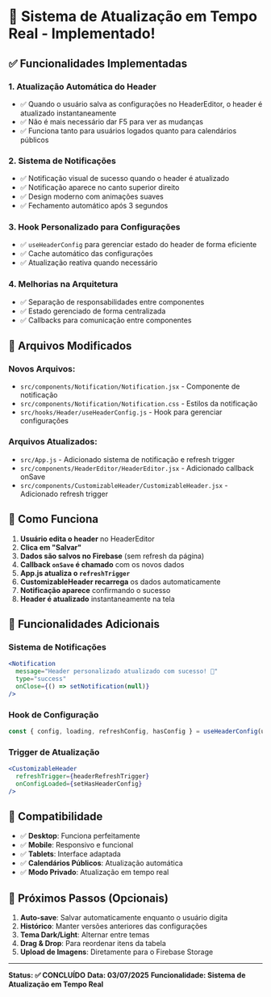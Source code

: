 # 🎉 Sistema de Atualização em Tempo Real - Implementado!

## ✅ Funcionalidades Implementadas

### 1. **Atualização Automática do Header**
- ✅ Quando o usuário salva as configurações no HeaderEditor, o header é atualizado instantaneamente
- ✅ Não é mais necessário dar F5 para ver as mudanças
- ✅ Funciona tanto para usuários logados quanto para calendários públicos

### 2. **Sistema de Notificações**
- ✅ Notificação visual de sucesso quando o header é atualizado
- ✅ Notificação aparece no canto superior direito
- ✅ Design moderno com animações suaves
- ✅ Fechamento automático após 3 segundos

### 3. **Hook Personalizado para Configurações**
- ✅ `useHeaderConfig` para gerenciar estado do header de forma eficiente
- ✅ Cache automático das configurações
- ✅ Atualização reativa quando necessário

### 4. **Melhorias na Arquitetura**
- ✅ Separação de responsabilidades entre componentes
- ✅ Estado gerenciado de forma centralizada
- ✅ Callbacks para comunicação entre componentes

## 🔧 Arquivos Modificados

### Novos Arquivos:
- `src/components/Notification/Notification.jsx` - Componente de notificação
- `src/components/Notification/Notification.css` - Estilos da notificação
- `src/hooks/Header/useHeaderConfig.js` - Hook para gerenciar configurações

### Arquivos Atualizados:
- `src/App.js` - Adicionado sistema de notificação e refresh trigger
- `src/components/HeaderEditor/HeaderEditor.jsx` - Adicionado callback onSave
- `src/components/CustomizableHeader/CustomizableHeader.jsx` - Adicionado refresh trigger

## 🚀 Como Funciona

1. **Usuário edita o header** no HeaderEditor
2. **Clica em "Salvar"**
3. **Dados são salvos no Firebase** (sem refresh da página)
4. **Callback `onSave` é chamado** com os novos dados
5. **App.js atualiza o `refreshTrigger`**
6. **CustomizableHeader recarrega** os dados automaticamente
7. **Notificação aparece** confirmando o sucesso
8. **Header é atualizado** instantaneamente na tela

## 🎨 Funcionalidades Adicionais

### Sistema de Notificações
```jsx
<Notification
  message="Header personalizado atualizado com sucesso! 🎉"
  type="success"
  onClose={() => setNotification(null)}
/>
```

### Hook de Configuração
```jsx
const { config, loading, refreshConfig, hasConfig } = useHeaderConfig(user, isPublic, linkCalendario);
```

### Trigger de Atualização
```jsx
<CustomizableHeader 
  refreshTrigger={headerRefreshTrigger}
  onConfigLoaded={setHasHeaderConfig}
/>
```

## 📱 Compatibilidade

- ✅ **Desktop**: Funciona perfeitamente
- ✅ **Mobile**: Responsivo e funcional
- ✅ **Tablets**: Interface adaptada
- ✅ **Calendários Públicos**: Atualização automática
- ✅ **Modo Privado**: Atualização em tempo real

## 🔮 Próximos Passos (Opcionais)

1. **Auto-save**: Salvar automaticamente enquanto o usuário digita
2. **Histórico**: Manter versões anteriores das configurações
3. **Tema Dark/Light**: Alternar entre temas
4. **Drag & Drop**: Para reordenar itens da tabela
5. **Upload de Imagens**: Diretamente para o Firebase Storage

---

**Status: ✅ CONCLUÍDO**
**Data: 03/07/2025**
**Funcionalidade: Sistema de Atualização em Tempo Real**